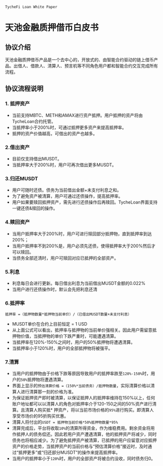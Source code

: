 `TycheFi Loan White Paper`

# 天池金融质押借币白皮书

## 协议介绍

天池金融质押借币产品是一个去中心的，开放式的、由智能合约驱动的链上借币产品。出借人、借款人、清算人、预言机等不同角色用户都和智能合约交互完成所有流程。

## 协议流程说明

### 1. 抵押资产

- 当前支持MBTC、METH和AMAX进行资产抵押。用户抵押的资产将由TycheLoan合约托管。
- 当抵押率小于200%时，可通过抵押更多资产来提高抵押率。
- 抵押的资产价值越高，可借出的资产也越多。

### 2.借出资产

- 目前仅支持借出MUSDT。
- 当抵押率大于200%时，用户可再次借出更多MUSDT。

### 3.归还MUSDT

- 用户可随时还债。债务为当前借出金额+未支付利息之和。
- 为了避免资产被清算，用户可通过还债操作，提高抵押率。
- 用户如果要赎回抵押资产，需先进行还债操作后再赎回。TycheLoan界面支持一键还债&赎回的操作。

### 4.赎回资产

- 当用户抵押率大于200%时，用户可进行赎回部分抵押物，直到抵押率到达200%；
- 当用户抵押率不到200%是，用户必须先还债，使得抵押率大于200%然后才可以赎回。
- 当债务全部还清时，用户可赎回对应已抵押的全部资产。

### 5.利息

- 利息每日会进行更新。每日借出利息为当前借出MUSDT金额的0.022%
- 当用户进行还债操作时，默认会先把利息还清

### 6.抵押率

```
抵押率 =（抵押物数量*抵押物当前单价）/（已借出MUSDT数量+未支付利息）
```

* MUSDT单价在合约上目前恒定 = 1 USD
* 从上面公式可以看出，抵押率与抵押物的当前单价强相关。因此用户需留意抵押物价值，当抵押物的单价下跌严重时，可能遭遇清算。
* 当抵押率在120%-150%之间时，用户的50%抵押物将遭遇清算。
* 当抵押率小于120%时，用户的全部抵押物将被强平。

### 7.清算
* 当用户的抵押物由于价格下跌等原因导致用户的抵押率跌至`120%-150%`时，用户的`50%`抵押物将遭遇清算。
* 界面上显示的`预估清算价格 =（150%*当前债务）/抵押物数量`，实际清算价格以清算人进行清算那一刻的价格为准。
* 为保证抵押资产即时被清算，以保证抵押人的抵押率维持在150%以上，任何账户地址都可以以清算人的角色对抵押率介于120-150之间的50%资产进行清算。且清算人购买抵* 押资产，将以当前市场价格的`95%`进行购买。即清算人享受市场价的95折购买优惠。
* 清算人将付出的`USDT = 抵押物当前价格*50%抵押物数量*95%`
* 清算完成后，平台将收取`10%`的清算所得资金，作为维稳费用。剩余资金将用作抵押人的债务偿还。因此若用户资产遭遇清算，他的抵押资产将减少，同时债务也将相应减少。为了避免抵押资产被清算，已抵押的用户应留意对应抵押资产的价格走势，当抵押资产的当前价格与“预估清算价格”接近时，及时通过“抵押更多”或“归还部分MUSDT”的操作来提高抵押率。
* 当用户的抵押率小于`120%`时，用户的全部资产将被合约没收，同时债务归0。
